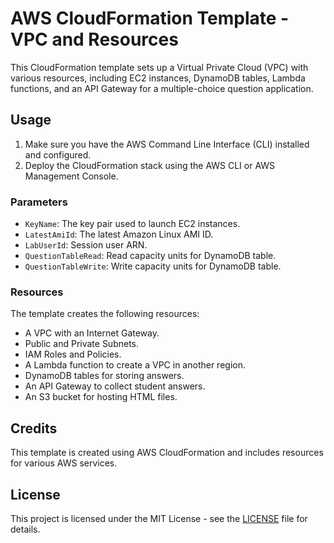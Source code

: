# AWS CloudFormation Template - VPC and Resources

This CloudFormation template sets up a Virtual Private Cloud (VPC) with various resources, including EC2 instances, DynamoDB tables, Lambda functions, and an API Gateway for a multiple-choice question application.

## Usage

1. Make sure you have the AWS Command Line Interface (CLI) installed and configured.
2. Deploy the CloudFormation stack using the AWS CLI or AWS Management Console.

### Parameters

- `KeyName`: The key pair used to launch EC2 instances.
- `LatestAmiId`: The latest Amazon Linux AMI ID.
- `LabUserId`: Session user ARN.
- `QuestionTableRead`: Read capacity units for DynamoDB table.
- `QuestionTableWrite`: Write capacity units for DynamoDB table.

### Resources

The template creates the following resources:

- A VPC with an Internet Gateway.
- Public and Private Subnets.
- IAM Roles and Policies.
- A Lambda function to create a VPC in another region.
- DynamoDB tables for storing answers.
- An API Gateway to collect student answers.
- An S3 bucket for hosting HTML files.

## Credits

This template is created using AWS CloudFormation and includes resources for various AWS services.

## License

This project is licensed under the MIT License - see the [LICENSE](LICENSE) file for details.
